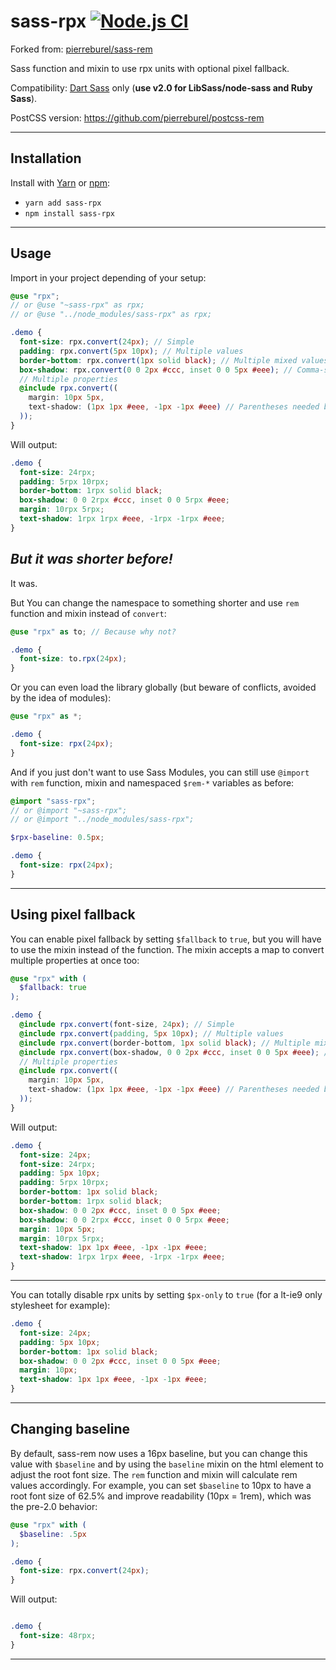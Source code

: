 # sass-rpx [![Node.js CI](https://github.com/changjingli/sass-rpx/actions/workflows/node.js.yml/badge.svg)](https://github.com/changjingli/sass-rpx/actions/workflows/node.js.yml)

Forked from: [pierreburel/sass-rem](https://github.com/pierreburel/sass-rem)

Sass function and mixin to use rpx units with optional pixel fallback.

Compatibility: [Dart Sass](https://sass-lang.com/dart-sass) only (**use v2.0 for LibSass/node-sass and Ruby Sass**).

PostCSS version: https://github.com/pierreburel/postcss-rem

---

## Installation

Install with [Yarn](https://yarnpkg.com/) or [npm](https://www.npmjs.com/):

* `yarn add sass-rpx`
* `npm install sass-rpx`

---

## Usage

Import in your project depending of your setup:

```scss
@use "rpx";
// or @use "~sass-rpx" as rpx;
// or @use "../node_modules/sass-rpx" as rpx;

.demo {
  font-size: rpx.convert(24px); // Simple
  padding: rpx.convert(5px 10px); // Multiple values
  border-bottom: rpx.convert(1px solid black); // Multiple mixed values
  box-shadow: rpx.convert(0 0 2px #ccc, inset 0 0 5px #eee); // Comma-separated values
  // Multiple properties
  @include rpx.convert((
    margin: 10px 5px,
    text-shadow: (1px 1px #eee, -1px -1px #eee) // Parentheses needed because of comma
  ));
}
```

Will output:

```css
.demo {
  font-size: 24rpx;
  padding: 5rpx 10rpx;
  border-bottom: 1rpx solid black;
  box-shadow: 0 0 2rpx #ccc, inset 0 0 5rpx #eee;
  margin: 10rpx 5rpx;
  text-shadow: 1rpx 1rpx #eee, -1rpx -1rpx #eee;
}
```

## *But it was shorter before!*

It was.

But You can change the namespace to something shorter and use `rem` function and mixin instead of `convert`:

```scss
@use "rpx" as to; // Because why not?

.demo {
  font-size: to.rpx(24px);
}
```

Or you can even load the library globally (but beware of conflicts, avoided by the idea of modules):

```scss
@use "rpx" as *;

.demo {
  font-size: rpx(24px);
}
```

And if you just don't want to use Sass Modules, you can still use `@import` with `rem` function, mixin and namespaced `$rem-*` variables as before:

```scss
@import "sass-rpx";
// or @import "~sass-rpx";
// or @import "../node_modules/sass-rpx";

$rpx-baseline: 0.5px;

.demo {
  font-size: rpx(24px);
}
```

---

## Using pixel fallback

You can enable pixel fallback by setting `$fallback` to `true`, but you will have to use the mixin instead of the function. The mixin accepts a map to convert multiple properties at once too:

```scss
@use "rpx" with (
  $fallback: true
);

.demo {
  @include rpx.convert(font-size, 24px); // Simple
  @include rpx.convert(padding, 5px 10px); // Multiple values
  @include rpx.convert(border-bottom, 1px solid black); // Multiple mixed values
  @include rpx.convert(box-shadow, 0 0 2px #ccc, inset 0 0 5px #eee); // Comma-separated values
  // Multiple properties
  @include rpx.convert((
    margin: 10px 5px,
    text-shadow: (1px 1px #eee, -1px -1px #eee) // Parentheses needed because of comma
  ));
}
```

Will output:

```css
.demo {
  font-size: 24px;
  font-size: 24rpx;
  padding: 5px 10px;
  padding: 5rpx 10rpx;
  border-bottom: 1px solid black;
  border-bottom: 1rpx solid black;
  box-shadow: 0 0 2px #ccc, inset 0 0 5px #eee;
  box-shadow: 0 0 2rpx #ccc, inset 0 0 5rpx #eee;
  margin: 10px 5px;
  margin: 10rpx 5rpx;
  text-shadow: 1px 1px #eee, -1px -1px #eee;
  text-shadow: 1rpx 1rpx #eee, -1rpx -1rpx #eee;
}
```

---

You can totally disable rpx units by setting `$px-only` to `true` (for a lt-ie9 only stylesheet for example):

```css
.demo {
  font-size: 24px;
  padding: 5px 10px;
  border-bottom: 1px solid black;
  box-shadow: 0 0 2px #ccc, inset 0 0 5px #eee;
  margin: 10px;
  text-shadow: 1px 1px #eee, -1px -1px #eee;
}
```

---

## Changing baseline

By default, sass-rem now uses a 16px baseline, but you can change this value with `$baseline` and by using the `baseline` mixin on the html element to adjust the root font size. The `rem` function and mixin will calculate rem values accordingly.
For example, you can set `$baseline` to 10px to have a root font size of 62.5% and improve readability (10px = 1rem), which was the pre-2.0 behavior:

```scss
@use "rpx" with (
  $baseline: .5px
);

.demo {
  font-size: rpx.convert(24px);
}
```

Will output:

```css

.demo {
  font-size: 48rpx;
}
```

---